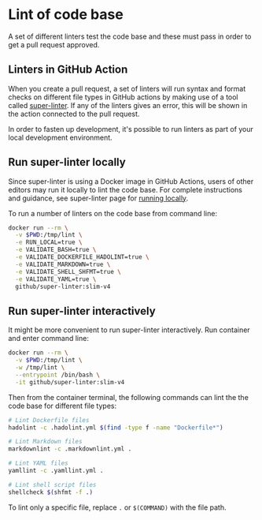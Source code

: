 # Lint of code base

A set of different linters test the code base and these must pass in order to
get a pull request approved.

## Linters in GitHub Action

When you create a pull request, a set of linters will run syntax and format
checks on different file types in GitHub actions by making use of a tool called
[super-linter](https://github.com/github/super-linter). If any of the linters
gives an error, this will be shown in the action connected to the pull request.

In order to fasten up development, it's possible to run linters as part of your
local development environment.

## Run super-linter locally

Since super-linter is using a Docker image in GitHub Actions, users of other
editors may run it locally to lint the code base. For complete instructions and
guidance, see super-linter page for [running
locally](https://github.com/github/super-linter/blob/main/docs/run-linter-locally.md).

To run a number of linters on the code base from command line:

```sh
docker run --rm \
  -v $PWD:/tmp/lint \
  -e RUN_LOCAL=true \
  -e VALIDATE_BASH=true \
  -e VALIDATE_DOCKERFILE_HADOLINT=true \
  -e VALIDATE_MARKDOWN=true \
  -e VALIDATE_SHELL_SHFMT=true \
  -e VALIDATE_YAML=true \
  github/super-linter:slim-v4
```

## Run super-linter interactively

It might be more convenient to run super-linter interactively. Run container and
enter command line:

```sh
docker run --rm \
  -v $PWD:/tmp/lint \
  -w /tmp/lint \
  --entrypoint /bin/bash \
  -it github/super-linter:slim-v4
```

Then from the container terminal, the following commands can lint the the code
base for different file types:

```sh
# Lint Dockerfile files
hadolint -c .hadolint.yml $(find -type f -name "Dockerfile*")

# Lint Markdown files
markdownlint -c .markdownlint.yml .

# Lint YAML files
yamllint -c .yamllint.yml .

# Lint shell script files
shellcheck $(shfmt -f .)
```

To lint only a specific file, replace `.` or `$(COMMAND)` with the file path.

